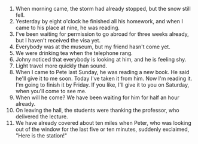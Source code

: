 1. When morning came, the storm had already stopped, but the snow still fell.
2. Yesterday by eight o'clock he finished all his homework, and when I came to his place at nine, he was reading.
3. I've been waiting for permission to go abroad for three weeks already, but I haven't received the visa yet.
4. Everybody was at the museum, but my friend hasn't come yet.
5. We were drinking tea when the telephone rang.
6. Johny noticed that everybody is looking at him, and he is feeling shy.
7. Light travel more quickly than sound.
8. When I came to Pete last Sunday, he was reading a new book. He said he'll give it to me soon. Today I've taken it from him. Now I'm reading it. I'm going to finish it by Friday.
If you like, I'll give it to you on Saturday, when you'll come to see me.
9. When will he come? We have been waiting for him for half an hour already.
10. On leaving the hall, the students were thanking the professor, who delivered the lecture.
11. We have already covered about ten miles when Peter, who was looking out of the window for the last five or ten minutes, suddenly exclaimed, "Here is the station!"